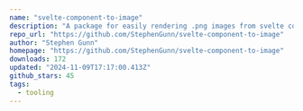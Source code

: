 ```yaml
---
name: "svelte-component-to-image"
description: "A package for easily rendering .png images from svelte components in SvelteKit. Inspired by Vercel's OG Image Generation tool."
repo_url: "https://github.com/StephenGunn/svelte-component-to-image"
author: "Stephen Gunn"
homepage: "https://github.com/StephenGunn/svelte-component-to-image"
downloads: 172
updated: "2024-11-09T17:17:00.413Z"
github_stars: 45
tags: 
  - tooling
---
```


